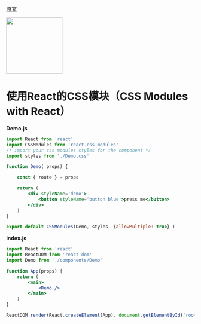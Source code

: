 [原文](https://github.com/css-modules/css-modules/blob/master/docs/css-modules-with-react.md)

<img src="https://raw.githubusercontent.com/css-modules/logos/master/css-modules-logo.png" width="150" height="150" />

# 使用React的CSS模块（CSS Modules with React）

**Demo.js**

```jsx
import React from 'react'
import CSSModules from 'react-css-modules'
/* import your css modules styles for the component */
import styles from './Demo.css' 

function Demo( props) {

    const { route } = props

    return (
    	<div styleName='demo'>
    		<button styleName='button blue'>press me</button>
       	</div>
    )
}

export default CSSModules(Demo, styles, {allowMultiple: true} )
```

**index.js**

```jsx
import React from 'react'
import ReactDOM from 'react-dom'
import Demo from './components/Demo'

function App(props) {
    return (
        <main>
            <Demo />
        </main>        
    )
}

ReactDOM.render(React.createElement(App), document.getElementById('root'))
```
